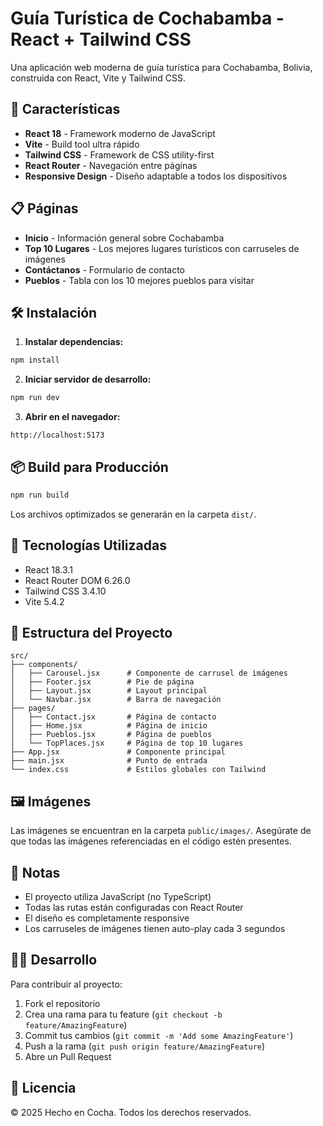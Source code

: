 # Guía Turística de Cochabamba - React + Tailwind CSS

Una aplicación web moderna de guía turística para Cochabamba, Bolivia, construida con React, Vite y Tailwind CSS.

## 🚀 Características

- **React 18** - Framework moderno de JavaScript
- **Vite** - Build tool ultra rápido
- **Tailwind CSS** - Framework de CSS utility-first
- **React Router** - Navegación entre páginas
- **Responsive Design** - Diseño adaptable a todos los dispositivos

## 📋 Páginas

- **Inicio** - Información general sobre Cochabamba
- **Top 10 Lugares** - Los mejores lugares turísticos con carruseles de imágenes
- **Contáctanos** - Formulario de contacto
- **Pueblos** - Tabla con los 10 mejores pueblos para visitar

## 🛠️ Instalación

1. **Instalar dependencias:**
```bash
npm install
```

2. **Iniciar servidor de desarrollo:**
```bash
npm run dev
```

3. **Abrir en el navegador:**
```
http://localhost:5173
```

## 📦 Build para Producción

```bash
npm run build
```

Los archivos optimizados se generarán en la carpeta `dist/`.

## 🎨 Tecnologías Utilizadas

- React 18.3.1
- React Router DOM 6.26.0
- Tailwind CSS 3.4.10
- Vite 5.4.2

## 📁 Estructura del Proyecto

```
src/
├── components/
│   ├── Carousel.jsx      # Componente de carrusel de imágenes
│   ├── Footer.jsx        # Pie de página
│   ├── Layout.jsx        # Layout principal
│   └── Navbar.jsx        # Barra de navegación
├── pages/
│   ├── Contact.jsx       # Página de contacto
│   ├── Home.jsx          # Página de inicio
│   ├── Pueblos.jsx       # Página de pueblos
│   └── TopPlaces.jsx     # Página de top 10 lugares
├── App.jsx               # Componente principal
├── main.jsx              # Punto de entrada
└── index.css             # Estilos globales con Tailwind
```

## 🖼️ Imágenes

Las imágenes se encuentran en la carpeta `public/images/`. Asegúrate de que todas las imágenes referenciadas en el código estén presentes.

## 📝 Notas

- El proyecto utiliza JavaScript (no TypeScript)
- Todas las rutas están configuradas con React Router
- El diseño es completamente responsive
- Los carruseles de imágenes tienen auto-play cada 3 segundos

## 👨‍💻 Desarrollo

Para contribuir al proyecto:

1. Fork el repositorio
2. Crea una rama para tu feature (`git checkout -b feature/AmazingFeature`)
3. Commit tus cambios (`git commit -m 'Add some AmazingFeature'`)
4. Push a la rama (`git push origin feature/AmazingFeature`)
5. Abre un Pull Request

## 📄 Licencia

© 2025 Hecho en Cocha. Todos los derechos reservados.
